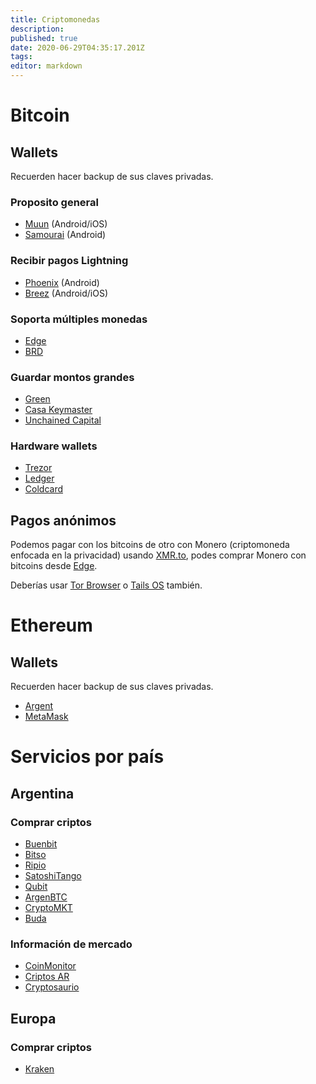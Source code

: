 ```yaml
---
title: Criptomonedas
description: 
published: true
date: 2020-06-29T04:35:17.201Z
tags: 
editor: markdown
---
```


# Bitcoin

## Wallets

Recuerden hacer backup de sus claves privadas.

### Proposito general

- [Muun](https://muun.com/) (Android/iOS)
- [Samourai](https://samouraiwallet.com/) (Android)

### Recibir pagos Lightning

- [Phoenix](https://phoenix.acinq.co/) (Android)
- [Breez](https://breez.technology/) (Android/iOS)

### Soporta múltiples monedas

- [Edge](https://edge.app/)
- [BRD](https://brd.com/)

### Guardar montos grandes

- [Green](https://blockstream.com/green/)
- [Casa Keymaster](https://keys.casa/keymaster/)
- [Unchained Capital](https://unchained-capital.com/vaults/)

### Hardware wallets

- [Trezor](https://trezor.io/)
- [Ledger](https://www.ledger.com/)
- [Coldcard](https://coldcardwallet.com/)

## Pagos anónimos

Podemos pagar con los bitcoins de otro con Monero (criptomoneda enfocada en la privacidad) usando [XMR.to](https://xmr.to/), podes comprar Monero con bitcoins desde [Edge](https://edge.app/).

Deberías usar [Tor Browser](https://www.torproject.org/) o [Tails OS](https://tails.boum.org/) también.

# Ethereum

## Wallets

Recuerden hacer backup de sus claves privadas.

- [Argent](https://www.argent.xyz/)
- [MetaMask](https://metamask.io/)

# Servicios por país

## Argentina

### Comprar criptos

- [Buenbit](https://buenbit.com/)
- [Bitso](https://bitso.com/)
- [Ripio](https://www.ripio.com/)
- [SatoshiTango](https://www.satoshitango.com/)
- [Qubit](https://www.qubit.com.ar/)
- [ArgenBTC](https://argenbtc.com/)
- [CryptoMKT](https://www.cryptomkt.com/)
- [Buda](https://www.buda.com/)

### Información de mercado

- [CoinMonitor](https://coinmonitor.info/)
- [Criptos AR](https://criptos.com.ar/)
- [Cryptosaurio](https://www.cryptosaurio.com/)

## Europa

### Comprar criptos

- [Kraken](https://www.kraken.com/)
